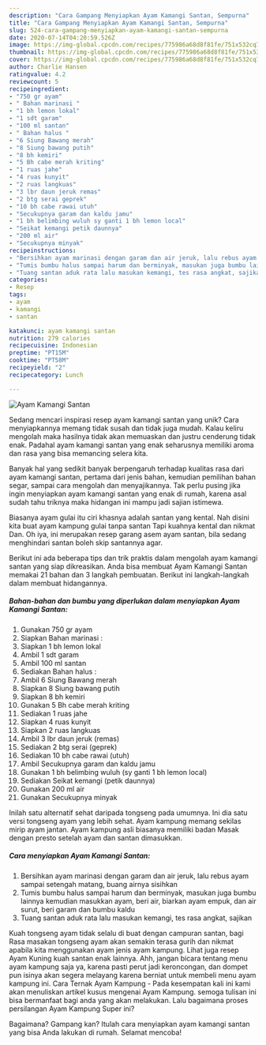 ```yaml
---
description: "Cara Gampang Menyiapkan Ayam Kamangi Santan, Sempurna"
title: "Cara Gampang Menyiapkan Ayam Kamangi Santan, Sempurna"
slug: 524-cara-gampang-menyiapkan-ayam-kamangi-santan-sempurna
date: 2020-07-14T04:20:59.526Z
image: https://img-global.cpcdn.com/recipes/775986a68d8f81fe/751x532cq70/ayam-kamangi-santan-foto-resep-utama.jpg
thumbnail: https://img-global.cpcdn.com/recipes/775986a68d8f81fe/751x532cq70/ayam-kamangi-santan-foto-resep-utama.jpg
cover: https://img-global.cpcdn.com/recipes/775986a68d8f81fe/751x532cq70/ayam-kamangi-santan-foto-resep-utama.jpg
author: Charlie Hansen
ratingvalue: 4.2
reviewcount: 5
recipeingredient:
- "750 gr ayam"
- " Bahan marinasi "
- "1 bh lemon lokal"
- "1 sdt garam"
- "100 ml santan"
- " Bahan halus "
- "6 Siung Bawang merah"
- "8 Siung bawang putih"
- "8 bh kemiri"
- "5 Bh cabe merah kriting"
- "1 ruas jahe"
- "4 ruas kunyit"
- "2 ruas langkuas"
- "3 lbr daun jeruk remas"
- "2 btg serai geprek"
- "10 bh cabe rawai utuh"
- "Secukupnya garam dan kaldu jamu"
- "1 bh belimbing wuluh sy ganti 1 bh lemon local"
- "Seikat kemangi petik daunnya"
- "200 ml air"
- "Secukupnya minyak"
recipeinstructions:
- "Bersihkan ayam marinasi dengan garam dan air jeruk, lalu rebus ayam sampai setengah matang, buang airnya sisihkan"
- "Tumis bumbu halus sampai harum dan berminyak, masukan juga bumbu lainnya kemudian masukkan ayam, beri air, biarkan ayam empuk, dan air surut, beri garam dan bumbu kaldu"
- "Tuang santan aduk rata lalu masukan kemangi, tes rasa angkat, sajikan"
categories:
- Resep
tags:
- ayam
- kamangi
- santan

katakunci: ayam kamangi santan 
nutrition: 279 calories
recipecuisine: Indonesian
preptime: "PT15M"
cooktime: "PT58M"
recipeyield: "2"
recipecategory: Lunch

---
```



![Ayam Kamangi Santan](https://img-global.cpcdn.com/recipes/775986a68d8f81fe/751x532cq70/ayam-kamangi-santan-foto-resep-utama.jpg)

Sedang mencari inspirasi resep ayam kamangi santan yang unik? Cara menyiapkannya memang tidak susah dan tidak juga mudah. Kalau keliru mengolah maka hasilnya tidak akan memuaskan dan justru cenderung tidak enak. Padahal ayam kamangi santan yang enak seharusnya memiliki aroma dan rasa yang bisa memancing selera kita.

Banyak hal yang sedikit banyak berpengaruh terhadap kualitas rasa dari ayam kamangi santan, pertama dari jenis bahan, kemudian pemilihan bahan segar, sampai cara mengolah dan menyajikannya. Tak perlu pusing jika ingin menyiapkan ayam kamangi santan yang enak di rumah, karena asal sudah tahu triknya maka hidangan ini mampu jadi sajian istimewa.

Biasanya ayam gulai itu ciri khasnya adalah santan yang kental. Nah disini kita buat ayam kampung gulai tanpa santan Tapi kuahnya kental dan nikmat Dan. Oh iya, ini merupakan resep garang asem ayam santan, bila sedang menghindari santan boleh skip santannya agar.


Berikut ini ada beberapa tips dan trik praktis dalam mengolah ayam kamangi santan yang siap dikreasikan. Anda bisa membuat Ayam Kamangi Santan memakai 21 bahan dan 3 langkah pembuatan. Berikut ini langkah-langkah dalam membuat hidangannya.

<!--inarticleads1-->

##### Bahan-bahan dan bumbu yang diperlukan dalam menyiapkan Ayam Kamangi Santan:

1. Gunakan 750 gr ayam
1. Siapkan  Bahan marinasi :
1. Siapkan 1 bh lemon lokal
1. Ambil 1 sdt garam
1. Ambil 100 ml santan
1. Sediakan  Bahan halus :
1. Ambil 6 Siung Bawang merah
1. Siapkan 8 Siung bawang putih
1. Siapkan 8 bh kemiri
1. Gunakan 5 Bh cabe merah kriting
1. Sediakan 1 ruas jahe
1. Siapkan 4 ruas kunyit
1. Siapkan 2 ruas langkuas
1. Ambil 3 lbr daun jeruk (remas)
1. Sediakan 2 btg serai (geprek)
1. Sediakan 10 bh cabe rawai (utuh)
1. Ambil Secukupnya garam dan kaldu jamu
1. Gunakan 1 bh belimbing wuluh (sy ganti 1 bh lemon local)
1. Sediakan Seikat kemangi (petik daunnya)
1. Gunakan 200 ml air
1. Gunakan Secukupnya minyak


Inilah satu alternatif sehat daripada tongseng pada umumnya. Ini dia satu versi tongseng ayam yang lebih sehat. Ayam kampung memang sekilas mirip ayam jantan. Ayam kampung asli biasanya memiliki badan Masak dengan presto setelah ayam dan santan dimasukkan. 

<!--inarticleads2-->

##### Cara menyiapkan Ayam Kamangi Santan:

1. Bersihkan ayam marinasi dengan garam dan air jeruk, lalu rebus ayam sampai setengah matang, buang airnya sisihkan
1. Tumis bumbu halus sampai harum dan berminyak, masukan juga bumbu lainnya kemudian masukkan ayam, beri air, biarkan ayam empuk, dan air surut, beri garam dan bumbu kaldu
1. Tuang santan aduk rata lalu masukan kemangi, tes rasa angkat, sajikan


Kuah tongseng ayam tidak selalu di buat dengan campuran santan, bagi Rasa masakan tongseng ayam akan semakin terasa gurih dan nikmat apabila kita menggunakan ayam jenis ayam kampung. Lihat juga resep Ayam Kuning kuah santan enak lainnya. Ahh, jangan bicara tentang menu ayam kampung saja ya, karena pasti perut jadi keroncongan, dan dompet pun isinya akan segera melayang karena berniat untuk membeli menu ayam kampung ini. Cara Ternak Ayam Kampung - Pada kesempatan kali ini kami akan menuliskan artikel kusus mengenai Ayam Kampung. semoga tulisan ini bisa bermanfaat bagi anda yang akan melakukan. Lalu bagaimana proses persilangan Ayam Kampung Super ini? 

Bagaimana? Gampang kan? Itulah cara menyiapkan ayam kamangi santan yang bisa Anda lakukan di rumah. Selamat mencoba!

